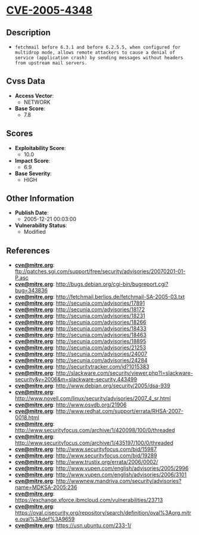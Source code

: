 
# [CVE-2005-4348](https://cve.mitre.org/cgi-bin/cvename.cgi?name=CVE-2005-4348)

## Description

- `fetchmail before 6.3.1 and before 6.2.5.5, when configured for multidrop mode, allows remote attackers to cause a denial of service (application crash) by sending messages without headers from upstream mail servers.`

## Cvss Data

- **Access Vector**:
  - NETWORK
- **Base Score**:
  - 7.8

## Scores

- **Exploitability Score**:
  - 10.0
- **Impact Score**:
  - 6.9
- **Base Severity**:
  - HIGH

## Other Information

- **Publish Date**:
  - 2005-12-21 00:03:00
- **Vulnerability Status**:
  - Modified

## References

- **cve@mitre.org**: ftp://patches.sgi.com/support/free/security/advisories/20070201-01-P.asc
- **cve@mitre.org**: http://bugs.debian.org/cgi-bin/bugreport.cgi?bug=343836
- **cve@mitre.org**: http://fetchmail.berlios.de/fetchmail-SA-2005-03.txt
- **cve@mitre.org**: http://secunia.com/advisories/17891
- **cve@mitre.org**: http://secunia.com/advisories/18172
- **cve@mitre.org**: http://secunia.com/advisories/18231
- **cve@mitre.org**: http://secunia.com/advisories/18266
- **cve@mitre.org**: http://secunia.com/advisories/18433
- **cve@mitre.org**: http://secunia.com/advisories/18463
- **cve@mitre.org**: http://secunia.com/advisories/18895
- **cve@mitre.org**: http://secunia.com/advisories/21253
- **cve@mitre.org**: http://secunia.com/advisories/24007
- **cve@mitre.org**: http://secunia.com/advisories/24284
- **cve@mitre.org**: http://securitytracker.com/id?1015383
- **cve@mitre.org**: http://slackware.com/security/viewer.php?l=slackware-security&y=2006&m=slackware-security.443499
- **cve@mitre.org**: http://www.debian.org/security/2005/dsa-939
- **cve@mitre.org**: http://www.novell.com/linux/security/advisories/2007_4_sr.html
- **cve@mitre.org**: http://www.osvdb.org/21906
- **cve@mitre.org**: http://www.redhat.com/support/errata/RHSA-2007-0018.html
- **cve@mitre.org**: http://www.securityfocus.com/archive/1/420098/100/0/threaded
- **cve@mitre.org**: http://www.securityfocus.com/archive/1/435197/100/0/threaded
- **cve@mitre.org**: http://www.securityfocus.com/bid/15987
- **cve@mitre.org**: http://www.securityfocus.com/bid/19289
- **cve@mitre.org**: http://www.trustix.org/errata/2006/0002/
- **cve@mitre.org**: http://www.vupen.com/english/advisories/2005/2996
- **cve@mitre.org**: http://www.vupen.com/english/advisories/2006/3101
- **cve@mitre.org**: http://wwwnew.mandriva.com/security/advisories?name=MDKSA-2005:236
- **cve@mitre.org**: https://exchange.xforce.ibmcloud.com/vulnerabilities/23713
- **cve@mitre.org**: https://oval.cisecurity.org/repository/search/definition/oval%3Aorg.mitre.oval%3Adef%3A9659
- **cve@mitre.org**: https://usn.ubuntu.com/233-1/

